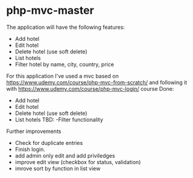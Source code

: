 # php-mvc-master

The application will have the following features:
- Add hotel
- Edit hotel
- Delete hotel (use soft delete)
- List hotels
- Filter hotel by name, city, country, price

For this application I've used a mvc based on https://www.udemy.com/course/php-mvc-from-scratch/ and following it with https://www.udemy.com/course/php-mvc-login/ course
Done:
- Add hotel
- Edit hotel
- Delete hotel (use soft delete)
- List hotels
TBD:
-Filter functionality

Further improvements 
- Check for duplicate entries
- Finish login. 
- add admin only edit and add priviledges
- improve edit view (checkbox for status, validation)
- imrove sort by function in list view
